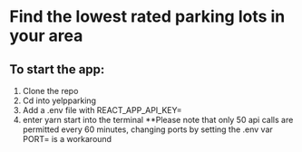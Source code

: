 # Find the lowest rated parking lots in your area
## To start the app:
1. Clone the repo
2. Cd into yelpparking
3. Add a .env file with REACT_APP_API_KEY=<your yelp api key>
4. enter yarn start into the terminal
**Please note that only 50 api calls are permitted every 60 minutes, changing ports by setting the .env var PORT=<new port> is a workaround
